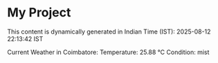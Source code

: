 # My Project

This content is dynamically generated in Indian Time (IST): 2025-08-12 22:13:42 IST


Current Weather in Coimbatore:
Temperature: 25.88 °C
Condition: mist
